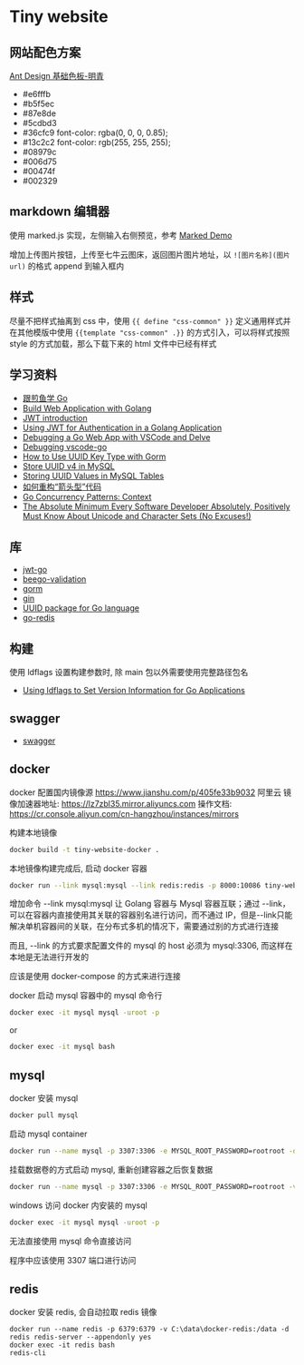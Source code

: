 # Tiny website

## 网站配色方案

[Ant Design 基础色板-明青](https://ant.design/docs/spec/colors-cn#%E5%9F%BA%E7%A1%80%E8%89%B2%E6%9D%BF)

- #e6fffb
- #b5f5ec
- #87e8de
- #5cdbd3
- #36cfc9 font-color: rgba(0, 0, 0, 0.85);
- #13c2c2 font-color: rgb(255, 255, 255);
- #08979c
- #006d75
- #00474f
- #002329

## markdown 编辑器

使用 marked.js 实现，左侧输入右侧预览，参考 [Marked Demo](https://marked.js.org/demo)

增加上传图片按钮，上传至七牛云图床，返回图片图片地址，以 ```![图片名称](图片url)``` 的格式 append 到输入框内

## 样式

尽量不把样式抽离到 css 中，使用 ```{{ define "css-common" }}``` 定义通用样式并在其他模版中使用 ```{{template "css-common" .}}``` 的方式引入，可以将样式按照 style 的方式加载，那么下载下来的 html 文件中已经有样式

## 学习资料

- [跟煎鱼学 Go](https://eddycjy.com/go-categories/)
- [Build Web Application with Golang](https://github.com/astaxie/build-web-application-with-golang/blob/master/zh/preface.md)
- [JWT introduction](https://jwt.io/introduction/)
- [Using JWT for Authentication in a Golang Application](https://www.nexmo.com/blog/2020/03/13/using-jwt-for-authentication-in-a-golang-application-dr)
- [Debugging a Go Web App with VSCode and Delve](https://www.thegreatcodeadventure.com/debugging-a-go-web-app-with-vscode-and-delve/)
- [Debugging vscode-go](https://github.com/golang/vscode-go/blob/master/docs/debugging.md)
- [How to Use UUID Key Type with Gorm](https://medium.com/@the.hasham.ali/how-to-use-uuid-key-type-with-gorm-cc00d4ec7100)
- [Store UUID v4 in MySQL](https://stackoverflow.com/questions/43056220/store-uuid-v4-in-mysql)
- [Storing UUID Values in MySQL Tables](https://mysqlserverteam.com/storing-uuid-values-in-mysql-tables/)
- [如何重构“箭头型”代码](https://coolshell.cn/articles/17757.html)
- [Go Concurrency Patterns: Context](https://blog.golang.org/context)
- [The Absolute Minimum Every Software Developer Absolutely, Positively Must Know About Unicode and Character Sets (No Excuses!)](https://www.joelonsoftware.com/2003/10/08/the-absolute-minimum-every-software-developer-absolutely-positively-must-know-about-unicode-and-character-sets-no-excuses/)

## 库

- [jwt-go](https://github.com/dgrijalva/jwt-go)
- [beego-validation](https://beego.me/docs/mvc/controller/validation.md)
- [gorm](https://gorm.io/docs/query.html#Where)
- [gin](https://gin-gonic.com/docs/examples/controlling-log-output-coloring/)
- [UUID package for Go language](https://github.com/satori/go.uuid)
- [go-redis](https://github.com/go-redis/redis)

## 构建

使用 ldflags 设置构建参数时, 除 main 包以外需要使用完整路径包名

- [Using ldflags to Set Version Information for Go Applications](https://www.digitalocean.com/community/tutorials/using-ldflags-to-set-version-information-for-go-applications)

## swagger

- [swagger](http://127.0.0.1:10086/swagger/index.html)

## docker 

docker 配置国内镜像源
https://www.jianshu.com/p/405fe33b9032
阿里云
镜像加速器地址: https://lz7zbl35.mirror.aliyuncs.com
操作文档: https://cr.console.aliyun.com/cn-hangzhou/instances/mirrors

构建本地镜像
```bash
docker build -t tiny-website-docker .
```

本地镜像构建完成后, 启动 docker 容器
```bash
docker run --link mysql:mysql --link redis:redis -p 8000:10086 tiny-website-docker
```

增加命令 --link mysql:mysql 让 Golang 容器与 Mysql 容器互联；通过 --link，可以在容器内直接使用其关联的容器别名进行访问，而不通过 IP，但是--link只能解决单机容器间的关联，在分布式多机的情况下，需要通过别的方式进行连接

而且, --link 的方式要求配置文件的 mysql 的 host 必须为 mysql:3306, 而这样在本地是无法进行开发的

应该是使用 docker-compose 的方式来进行连接

docker 启动 mysql 容器中的 mysql 命令行
```bash
docker exec -it mysql mysql -uroot -p
```
or
```bash
docker exec -it mysql bash
```

## mysql

docker 安装 mysql
```bash
docker pull mysql
```

启动 mysql container
```bash
docker run --name mysql -p 3307:3306 -e MYSQL_ROOT_PASSWORD=rootroot -d mysql
```

挂载数据卷的方式启动 mysql, 重新创建容器之后恢复数据
```bash
docker run --name mysql -p 3307:3306 -e MYSQL_ROOT_PASSWORD=rootroot -v C:\data\docker-mysql:/var/lib/mysql -d mysql
```

windows 访问 docker 内安装的 mysql
```bash
docker exec -it mysql mysql -uroot -p
```
无法直接使用 mysql 命令直接访问

程序中应该使用 3307 端口进行访问

## redis
 
docker 安装 redis, 会自动拉取 redis 镜像
```
docker run --name redis -p 6379:6379 -v C:\data\docker-redis:/data -d redis redis-server --appendonly yes
docker exec -it redis bash
redis-cli
```
